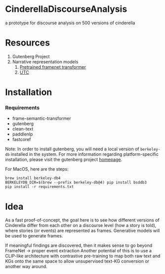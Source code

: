 # CinderellaDiscourseAnalysis
a prototype for discourse analysis on 500 versions of cinderella 

# Resources
1. Gutenberg Project
2. Narrative representation models
   1. [Pretrained framenet transformer](https://github.com/chanind/frame-semantic-transformer)
   2. [UTC](https://github.com/PaddlePaddle/PaddleNLP/blob/466872bd72a11c6d548d530c50dbda1ac6354dfe/paddlenlp/transformers/ernie/modeling.py#L1286)

# Installation
### Requirements
- frame-semantic-transformer
- gutenberg 
- clean-text 
- paddlenlp 
- fastcoref

Note: In order to install gutenberg, you will need a local version of `berkeley-db` installed in the system. 
For more information regarding platform-specific installation, please visit the gutenberg project [homepage](https://pypi.org/project/Gutenberg/).

For MacOS, here are the steps:
```
brew install berkeley-db4
BERKELEYDB_DIR=$(brew --prefix berkeley-db@4) pip install bsddb3
pip install -r requirements.txt
```


# Idea
As a fast proof-of-concept, the goal here is to see how different versions of Cinderella differ from each other on a discourse level (how a story is told), where stories (or events) are represented as frames. Generative models will be used to generate frames. 

If meaningful findings are discovered, then it makes sense to go beyond FrameNet -> proper event extraction
Another potential of this is to use a CLIP-like architecture with contrastive pre-training to map both raw text and KGs onto the same space to allow unsupervised text-KG conversion or another way around. 

